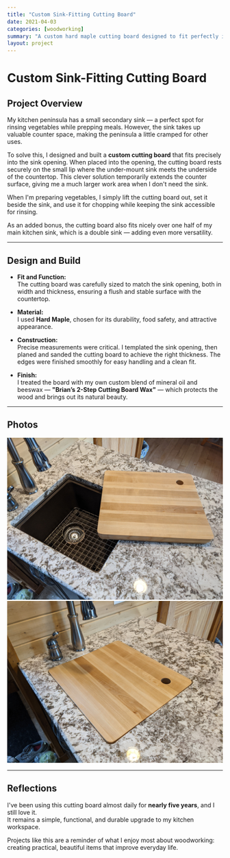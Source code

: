 ```yaml
---
title: "Custom Sink-Fitting Cutting Board"
date: 2021-04-03
categories: [woodworking]
summary: "A custom hard maple cutting board designed to fit perfectly into a sink opening, extending kitchen counter space."
layout: project
---
```


# Custom Sink-Fitting Cutting Board

## Project Overview

My kitchen peninsula has a small secondary sink — a perfect spot for rinsing vegetables while prepping meals. However, the sink takes up valuable counter space, making the peninsula a little cramped for other uses.

To solve this, I designed and built a **custom cutting board** that fits precisely into the sink opening. When placed into the opening, the cutting board rests securely on the small lip where the under-mount sink meets the underside of the countertop. This clever solution temporarily extends the counter surface, giving me a much larger work area when I don't need the sink.

When I'm preparing vegetables, I simply lift the cutting board out, set it beside the sink, and use it for chopping while keeping the sink accessible for rinsing.

As an added bonus, the cutting board also fits nicely over one half of my main kitchen sink, which is a double sink — adding even more versatility.

---

## Design and Build

- **Fit and Function:**  
  The cutting board was carefully sized to match the sink opening, both in width and thickness, ensuring a flush and stable surface with the countertop.

- **Material:**  
  I used **Hard Maple**, chosen for its durability, food safety, and attractive appearance.

- **Construction:**  
  Precise measurements were critical. I templated the sink opening, then planed and sanded the cutting board to achieve the right thickness. The edges were finished smoothly for easy handling and a clean fit.

- **Finish:**  
  I treated the board with my own custom blend of mineral oil and beeswax — **"Brian’s 2-Step Cutting Board Wax"** — which protects the wood and brings out its natural beauty.

---

## Photos

<div class="row row-cols-1 row-cols-md-2 g-4 my-3">

  <div class="col">
    <a href="/assets/images/woodworking/Cutting_Board_01-01.jpg"><img
       title="The sink in the peninsula with the cutting board placed beside it, ready for use."
       class="img-fluid rounded shadow-sm"
       src="/assets/images/woodworking/Cutting_Board_01-01.jpg"
       alt="The sink in the peninsula with the cutting board placed beside it, ready for use."></a>
  </div>

  <div class="col">
    <a href="/assets/images/woodworking/Cutting_Board_01-02.jpg"><img
       title="The cutting board fitted into the sink opening, creating a seamless extended work surface."
       class="img-fluid rounded shadow-sm"
       src="/assets/images/woodworking/Cutting_Board_01-02.jpg"
       alt="The cutting board fitted into the sink opening, creating a seamless extended work surface."></a>
  </div>

</div>

---

## Reflections

I've been using this cutting board almost daily for **nearly five years**, and I still love it.  
It remains a simple, functional, and durable upgrade to my kitchen workspace.

Projects like this are a reminder of what I enjoy most about woodworking: creating practical, beautiful items that improve everyday life.

